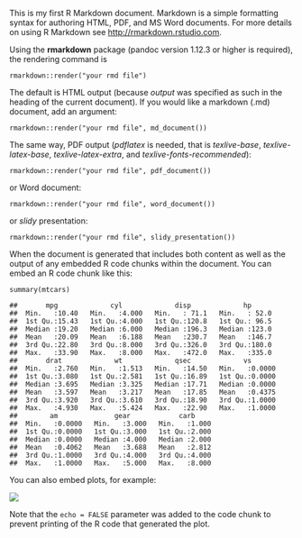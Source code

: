 This is my first R Markdown document. Markdown is a simple formatting
syntax for authoring HTML, PDF, and MS Word documents. For more details
on using R Markdown see <http://rmarkdown.rstudio.com>.

Using the **rmarkdown** package (pandoc version 1.12.3 or higher is
required), the rendering command is

    rmarkdown::render("your rmd file")

The default is HTML output (because *output* was specified as such in
the heading of the current document). If you would like a markdown (.md)
document, add an argument:

    rmarkdown::render("your rmd file", md_document())

The same way, PDF output (*pdflatex* is needed, that is *texlive-base*,
*texlive-latex-base*, *texlive-latex-extra*, and
*texlive-fonts-recommended*):

    rmarkdown::render("your rmd file", pdf_document())

or Word document:

    rmarkdown::render("your rmd file", word_document())

or *slidy* presentation:

    rmarkdown::render("your rmd file", slidy_presentation())

When the document is generated that includes both content as well as the
output of any embedded R code chunks within the document. You can embed
an R code chunk like this:

    summary(mtcars)

    ##       mpg             cyl             disp             hp       
    ##  Min.   :10.40   Min.   :4.000   Min.   : 71.1   Min.   : 52.0  
    ##  1st Qu.:15.43   1st Qu.:4.000   1st Qu.:120.8   1st Qu.: 96.5  
    ##  Median :19.20   Median :6.000   Median :196.3   Median :123.0  
    ##  Mean   :20.09   Mean   :6.188   Mean   :230.7   Mean   :146.7  
    ##  3rd Qu.:22.80   3rd Qu.:8.000   3rd Qu.:326.0   3rd Qu.:180.0  
    ##  Max.   :33.90   Max.   :8.000   Max.   :472.0   Max.   :335.0  
    ##       drat             wt             qsec             vs        
    ##  Min.   :2.760   Min.   :1.513   Min.   :14.50   Min.   :0.0000  
    ##  1st Qu.:3.080   1st Qu.:2.581   1st Qu.:16.89   1st Qu.:0.0000  
    ##  Median :3.695   Median :3.325   Median :17.71   Median :0.0000  
    ##  Mean   :3.597   Mean   :3.217   Mean   :17.85   Mean   :0.4375  
    ##  3rd Qu.:3.920   3rd Qu.:3.610   3rd Qu.:18.90   3rd Qu.:1.0000  
    ##  Max.   :4.930   Max.   :5.424   Max.   :22.90   Max.   :1.0000  
    ##        am              gear            carb      
    ##  Min.   :0.0000   Min.   :3.000   Min.   :1.000  
    ##  1st Qu.:0.0000   1st Qu.:3.000   1st Qu.:2.000  
    ##  Median :0.0000   Median :4.000   Median :2.000  
    ##  Mean   :0.4062   Mean   :3.688   Mean   :2.812  
    ##  3rd Qu.:1.0000   3rd Qu.:4.000   3rd Qu.:4.000  
    ##  Max.   :1.0000   Max.   :5.000   Max.   :8.000

You can also embed plots, for example:

![](tutorial_markdown1_files/figure-markdown_strict/unnamed-chunk-7-1.png)

Note that the `echo = FALSE` parameter was added to the code chunk to
prevent printing of the R code that generated the plot.
